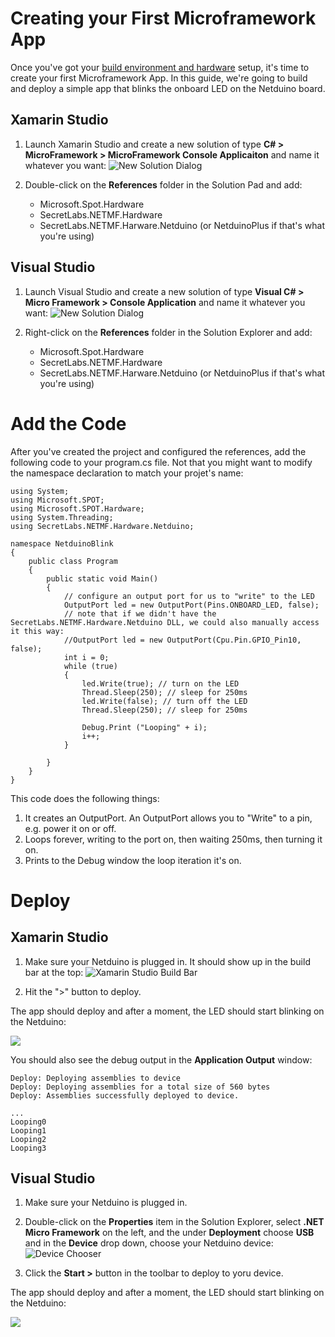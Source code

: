# Creating your First Microframework App

Once you've got your [build environment and hardware](https://github.com/xamarin/Xamarin.Robotics/blob/master/Getting%20Started/SettingUpYourNetduino.md) setup, it's time to create your first Microframework App. In this guide, we're going to build and deploy a simple app that blinks the onboard LED on the Netduino board.

## Xamarin Studio

 1. Launch Xamarin Studio and create a new solution of type **C# > MicroFramework > MicroFramework Console Applicaiton** and name it whatever you want:
![New Solution Dialog](https://github.com/xamarin/Xamarin.Robotics/blob/master/Getting%20Started/Images/FirstApp/01%20-%20New%20Solution.png)

 2. Double-click on the **References** folder in the Solution Pad and add:
 	* Microsoft.Spot.Hardware
 	* SecretLabs.NETMF.Hardware
 	* SecretLabs.NETMF.Harware.Netduino (or NetduinoPlus if that's what you're using)
 	
## Visual Studio

 1. Launch Visual Studio and create a new solution of type **Visual C# > Micro Framework > Console Application** and name it whatever you want:
 ![New Solution Dialog](https://github.com/xamarin/Xamarin.Robotics/blob/master/Getting%20Started/Images/FirstApp/02%20-%20New%20Solution%20(VS).png)
 
2. Right-click on the **References** folder in the Solution Explorer and add:
 	* Microsoft.Spot.Hardware
 	* SecretLabs.NETMF.Hardware
 	* SecretLabs.NETMF.Harware.Netduino (or NetduinoPlus if that's what you're using)


# Add the Code

After you've created the project and configured the references, add the following code to your program.cs file. Not that you might want to modify the namespace declaration to match your projet's name:

```
using System;
using Microsoft.SPOT;
using Microsoft.SPOT.Hardware;
using System.Threading;
using SecretLabs.NETMF.Hardware.Netduino;

namespace NetduinoBlink
{
	public class Program
	{
		public static void Main()
		{
			// configure an output port for us to "write" to the LED
			OutputPort led = new OutputPort(Pins.ONBOARD_LED, false); 
			// note that if we didn't have the SecretLabs.NETMF.Hardware.Netduino DLL, we could also manually access it this way:
			//OutputPort led = new OutputPort(Cpu.Pin.GPIO_Pin10, false); 
			int i = 0;
			while (true) 
			{ 
				led.Write(true); // turn on the LED 
				Thread.Sleep(250); // sleep for 250ms 
				led.Write(false); // turn off the LED 
				Thread.Sleep(250); // sleep for 250ms 

				Debug.Print ("Looping" + i);
				i++;
			} 

		}
	}
}
```

This code does the following things:

 1. It creates an OutputPort. An OutputPort allows you to "Write" to a pin, e.g. power it on or off.
 2. Loops forever, writing to the port on, then waiting 250ms, then turning it on.
 3. Prints to the Debug window the loop iteration it's on.

# Deploy

## Xamarin Studio

 1. Make sure your Netduino is plugged in. It should show up in the build bar at the top:
![Xamarin Studio Build Bar](https://github.com/xamarin/Xamarin.Robotics/blob/master/Getting%20Started/Images/FirstApp/03%20-%20Build%20Bar.png)

 2. Hit the ">" button to deploy.
 
The app should deploy and after a moment, the LED should start blinking on the Netduino:

![](https://github.com/xamarin/Xamarin.Robotics/blob/master/Getting%20Started/Images/FirstApp/05%20-%20blinking%20Netduino.gif)

You should also see the debug output in the **Application Output** window:

```
Deploy: Deploying assemblies to device
Deploy: Deploying assemblies for a total size of 560 bytes
Deploy: Assemblies successfully deployed to device.

...
Looping0
Looping1
Looping2
Looping3
```
 
## Visual Studio

 1. Make sure your Netduino is plugged in.
  	
 2. Double-click on the **Properties** item in the Solution Explorer, select **.NET Micro Framework** on the left, and the under **Deployment** choose **USB** and in the **Device** drop down, choose your Netduino device:
 ![Device Chooser](https://github.com/xamarin/Xamarin.Robotics/blob/master/Getting%20Started/Images/FirstApp/04%20-%20VS%20Device%20Choose.png)

 3. Click the **Start >** button in the toolbar to deploy to yoru device.
 
The app should deploy and after a moment, the LED should start blinking on the Netduino:

![](https://github.com/xamarin/Xamarin.Robotics/blob/master/Getting%20Started/Images/FirstApp/05%20-%20blinking%20Netduino.gif)



